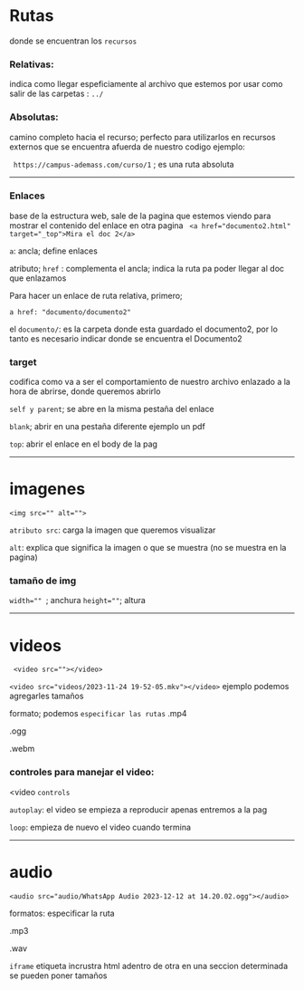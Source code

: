 # Rutas
donde se encuentran los ``recursos ``
### Relativas: 
indica como llegar espeficiamente al archivo que estemos por usar 
como salir de las carpetas : ``../``
### Absolutas:
camino completo hacia el recurso; perfecto para utilizarlos en recursos externos que se encuentra afuerda de nuestro codigo
ejemplo:

`` https://campus-ademass.com/curso/1`` ; es una ruta absoluta 
<hr> 


### Enlaces
base de la estructura web, sale de la pagina que estemos viendo para mostrar el contenido del enlace en otra pagina
 `` <a href="documento2.html" target="_top">Mira el doc 2</a>``
 
``a``: ancla; define enlaces

atributo; ``href`` : complementa el ancla; indica la ruta pa poder llegar al doc que enlazamos

Para hacer un enlace de ruta relativa, primero;

``a href: "documento/documento2"``

el ``documento/``: es la carpeta donde esta guardado el documento2, por lo tanto es necesario indicar donde se encuentra el Documento2

### target
codifica como va a ser el comportamiento de nuestro archivo enlazado a la hora de abrirse, donde queremos abrirlo

``self y parent``; se abre en la misma pestaña del enlace

``blank``; abrir en una pestaña diferente ejemplo un pdf

``top``: abrir el enlace en el body de la pag
<hr>

# imagenes

``<img src="" alt="">``

``atributo src``: carga la imagen que queremos visualizar

``alt``: explica que significa la imagen o que se muestra (no se muestra en la pagina)

### tamaño de img
``width="" ``; anchura
``height=""``; altura 
<hr>

# videos
`` <video src=""></video>``

  ``<video src="videos/2023-11-24 19-52-05.mkv"></video>``  ejemplo
podemos agregarles tamaños

formato; podemos ``especificar las rutas``
.mp4

.ogg

.webm

### controles para manejar el video:

<video ``controls``

``autoplay``: el video se empieza a reproducir apenas entremos a la pag

``loop``: empieza de nuevo el video cuando termina
<hr>

# audio
``<audio src="audio/WhatsApp Audio 2023-12-12 at 14.20.02.ogg"></audio>``

formatos: especificar la ruta 

.mp3

.wav

``iframe`` etiqueta
incrustra html adentro de otra en una seccion determinada
se pueden poner tamaños
